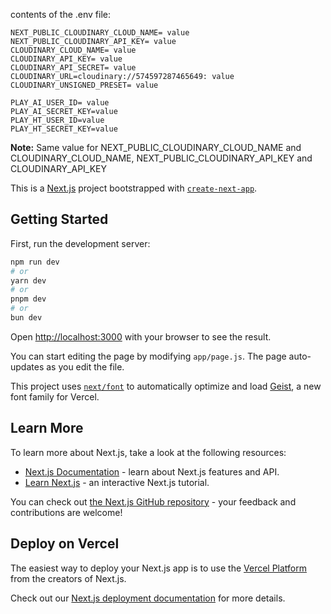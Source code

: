 contents of the .env file:
```
NEXT_PUBLIC_CLOUDINARY_CLOUD_NAME= value
NEXT_PUBLIC_CLOUDINARY_API_KEY= value
CLOUDINARY_CLOUD_NAME= value
CLOUDINARY_API_KEY= value
CLOUDINARY_API_SECRET= value
CLOUDINARY_URL=cloudinary://574597287465649: value
CLOUDINARY_UNSIGNED_PRESET= value

PLAY_AI_USER_ID= value
PLAY_AI_SECRET_KEY=value
PLAY_HT_USER_ID=value
PLAY_HT_SECRET_KEY=value
```

**Note:** Same value for NEXT_PUBLIC_CLOUDINARY_CLOUD_NAME and CLOUDINARY_CLOUD_NAME, NEXT_PUBLIC_CLOUDINARY_API_KEY and CLOUDINARY_API_KEY

This is a [Next.js](https://nextjs.org) project bootstrapped with [`create-next-app`](https://github.com/vercel/next.js/tree/canary/packages/create-next-app).

## Getting Started

First, run the development server:

```bash
npm run dev
# or
yarn dev
# or
pnpm dev
# or
bun dev
```

Open [http://localhost:3000](http://localhost:3000) with your browser to see the result.

You can start editing the page by modifying `app/page.js`. The page auto-updates as you edit the file.

This project uses [`next/font`](https://nextjs.org/docs/app/building-your-application/optimizing/fonts) to automatically optimize and load [Geist](https://vercel.com/font), a new font family for Vercel.

## Learn More

To learn more about Next.js, take a look at the following resources:

- [Next.js Documentation](https://nextjs.org/docs) - learn about Next.js features and API.
- [Learn Next.js](https://nextjs.org/learn) - an interactive Next.js tutorial.

You can check out [the Next.js GitHub repository](https://github.com/vercel/next.js) - your feedback and contributions are welcome!

## Deploy on Vercel

The easiest way to deploy your Next.js app is to use the [Vercel Platform](https://vercel.com/new?utm_medium=default-template&filter=next.js&utm_source=create-next-app&utm_campaign=create-next-app-readme) from the creators of Next.js.

Check out our [Next.js deployment documentation](https://nextjs.org/docs/app/building-your-application/deploying) for more details.
